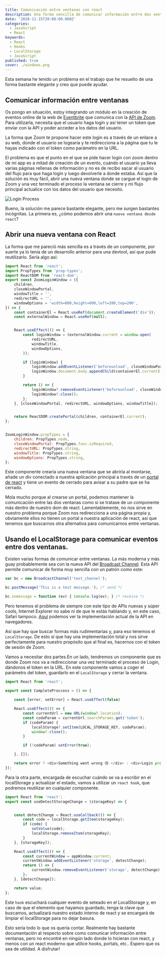 ```yaml
---
title: Comunicación entre ventanas con react
description: Una forma sencilla de comunicar información entre dos ventanas con react.
date: '2020-11-15T20:00:00.000Z'
categories:
  - JavaScript
  - React
keywords:
  - React
  - Hooks
  - LocalStorage
  - JavaScript
published: true
cover: ./windows.png
---
```


Esta semana he tenido un problema en el trabajo que he resuelto de una forma bastante elegante y creo que puede ayudar.

## Comunicar información entre ventanas

Os pongo en situación, estoy integrando un módulo en la creación de eventos online de la web de [Eventbrite](https://www.eventbrite.com/) que comunica con la [API de Zoom](https://marketplace.zoom.us/docs/api-reference/zoom-api). Para utilizarla, necesita que el usuario haga login y así tener un token que enviar con la API y poder acceder a los datos del usuario. 

La forma que Zoom te propone hacer este login es a través de un enlace a su web, donde el usuario se logearía y te redirecciona a la página que tu le hayas indicado con el token como parámetro en la URL. 

El problema es que el punto en el que se pide hacer login con zoom dentro de mi app es a mitad de creación de un evento, cuándo el usuario ya lleva varias páginas rellenas de información y no es de recibo sacar al usuario del flujo para que haga login y luego devolverle a donde estaba. Así que la solución es muy fácil, abrir una nueva ventana donde se cargue el login de Zoom y una vez terminado el proceso la ventana se cierre y mi flujo principal actualice con los datos del usuario que necesito. 

![Login Process](./login-process.gif)

Bueno, la solución me parece bastante elegante, pero me surgen bastantes incógnitas. La primera es, ¿cómo podemos abrir una `nueva ventana desde react`?

## Abrir una nueva ventana con React

La forma que me pareció más sencilla es a través de un componente, por suerte ya lo tenía de un desarrollo anterior para una devtool, así que pude reutilizarlo. Sería algo así:

```js
import React from 'react';
import PropTypes from 'prop-types';
import ReactDOM from 'react-dom';
export const ZoomLoginWindow = ({
    children,
    closeWindowPortal,
    windowTitle = '',
    redirectURL = '',
    windowOptions = 'width=800,height=600,left=200,top=200',
}) => {
    const containerEl = React.useRef(document.createElement('div'));
    const externalWindow = React.useRef(null);


    React.useEffect(() => {
        const loginWindow = (externalWindow.current = window.open(
            redirectURL,
            windowTitle,
            windowOptions,
        ));

        if (loginWindow) {
            loginWindow.addEventListener('beforeunload', closeWindowPortal);
            loginWindow.document.body.appendChild(containerEl.current);
        }

        return () => {
            loginWindow?.removeEventListener('beforeunload', closeWindowPortal);
            loginWindow?.close();
        };
    }, [closeWindowPortal, redirectURL, windowOptions, windowTitle]);


    return ReactDOM.createPortal(children, containerEl.current);
};


ZoomLoginWindow.propTypes = {
    children: PropTypes.node,
    closeWindowPortal: PropTypes.func.isRequired,
    redirectURL: PropTypes.string,
    windowTitle: PropTypes.string,
    windowOptions: PropTypes.string,
};
```

Este componente crearía una nueva ventana que se abriría al montarse, añade un div conectado a nuestra aplicación principal a través de un [portal de react](https://es.reactjs.org/docs/portals.html) y tiene un evento de cerrado para avisar a su padre que se ha cerrado. 

Mola mucho porque al crearse un portal, podemos mantener la comunicación entre las dos ventanas como si se tratase de un componente más dentro de nuestro dom de react. Lamentablemente, no nos sirve en nuestro problema porque Zoom nos redirecciona a una página propia y, obviamente ellos no tienen un portal a nuestra aplicación de react, así que tenemos que buscarnos otra alternativa para comunicarnos entre ventanas.

## Usando el LocalStorage para comunicar eventos entre dos ventanas.

Existen varias formas de comunicar entre ventanas. La más moderna y más guay probablemente sea con la nueva API del [Broadcast Channel](https://developer.mozilla.org/en-US/docs/Web/API/Broadcast_Channel_API). Esta API permite comunicar de forma muy sencilla con un patrón como este:

```js
var bc = new BroadcastChannel('test_channel');

bc.postMessage('This is a test message.'); /* send */

bc.onmessage = function (ev) { console.log(ev); } /* receive */
```

Pero tenemos el problema de siempre con este tipo de APIs nuevas y súper cools, Internet Explorer no sabe ni de que le estás hablando y, en este caso, Safari tampoco. [Aquí](https://caniuse.com/?search=broadcast) podemos ver la implementación actual de la API en navegadores.

Así que hay que buscar formas más rudimentarias y, para eso tenemos el `LocalStorage`. De esto sí que hay una implementación total y nos sirve perfectamente para nuestro propósito que al final es, hacernos con el token de sesión de Zoom. 

Vamos a necesitar dos partes.En un lado, tendremos un componente que es donde Zoom nos va a redireccionar una vez terminado el proceso de Login, dándonos el token en la URL. En este componente vamos a coger el parámetro del token, guardarlo en el `LocalStorage` y cerrar la ventana.

```js
import React from 'react';

export const CompleteProccess = () => {
    
    const [error, setError] = React.useEffect(false)

    React.useEffect(() => {
        const currentUrl = new URL(window?.location);
        const codeParam = currentUrl.searchParams.get('token');
        if (codeParam) {
            localStorage?.setItem(LOCAL_STORAGE_KEY, codeParam);
            window?.close();
        }

        if (!codeParam) setError(true);

    }, []);

    return error ? <div>Something went wrong 😢 </div> : <div>Login process completed 👏 </div>
});

```


Para la otra parte, encargada de escuchar cuándo se va a escribir en el localStorage y actualizar el estado, vamos a utilizar un `react hook`, que podremos reutilizar en cualquier componente.

```js
import React from 'react';
export const useDetectStorageChange = (storageKey) => {


    const detectChange = React.useCallback(() => {
        const code = localStorage.getItem(storageKey);
        if (code) {
            setValue(code);
            localStorage.removeItem(storageKey);
        }
    }, [storageKey]);

    React.useEffect(() => {
        const currentWindow = appWindow.current;
        currentWindow.addEventListener('storage', detectChange);
        return () => {
            currentWindow.removeEventListener('storage', detectChange);
        };
    }, [detectChange]);

    return value;
};
```

Este `hook` escuchará cualquier evento de seteado en el LocalStorage y, en caso de que el elemento que hayamos guardado, tenga la clave que buscamos, actualizará nuestro estado interno de react y se encargará de limpiar el localStorage para no dejar basura. 


Esto sería todo lo que os quería contar. Realmente hay bastante documentación al respecto sobre como comunicar información entre ventanas, pero no encontré en ningún lado donde lo hicieran con react, y menos con un react moderno que utilice hooks, portals, etc.. Espero que os sea de utilidad. A disfrutar! 